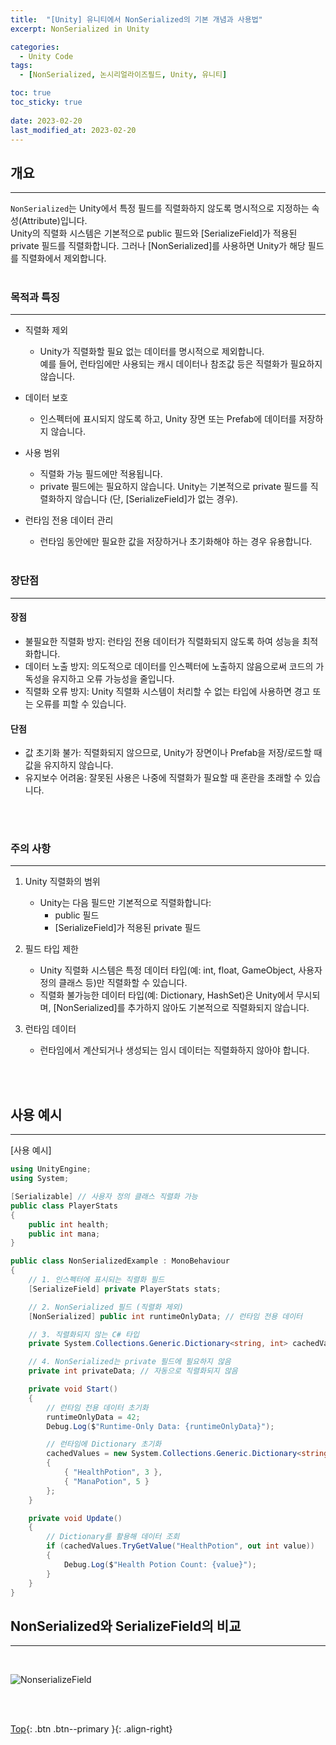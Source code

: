 ```yaml
---
title:  "[Unity] 유니티에서 NonSerialized의 기본 개념과 사용법"
excerpt: NonSerialized in Unity

categories:
  - Unity Code
tags:
  - [NonSerialized, 논시리얼라이즈필드, Unity, 유니티]

toc: true
toc_sticky: true
 
date: 2023-02-20
last_modified_at: 2023-02-20
---
```


## 개요
---
```NonSerialized```는 Unity에서 특정 필드를 직렬화하지 않도록 명시적으로 지정하는 속성(Attribute)입니다. <br>
Unity의 직렬화 시스템은 기본적으로 public 필드와 [SerializeField]가 적용된 private 필드를 직렬화합니다. 그러나 [NonSerialized]를 사용하면 Unity가 해당 필드를 직렬화에서 제외합니다. <br><br>

### 목적과 특징
---
* 직렬화 제외
  * Unity가 직렬화할 필요 없는 데이터를 명시적으로 제외합니다.<br>
    예를 들어, 런타임에만 사용되는 캐시 데이터나 참조값 등은 직렬화가 필요하지 않습니다.

* 데이터 보호
  * 인스펙터에 표시되지 않도록 하고, Unity 장면 또는 Prefab에 데이터를 저장하지 않습니다.

* 사용 범위
  * 직렬화 가능 필드에만 적용됩니다.
  * private 필드에는 필요하지 않습니다. Unity는 기본적으로 private 필드를 직렬화하지 않습니다
    (단, [SerializeField]가 없는 경우).

* 런타임 전용 데이터 관리
  * 런타임 동안에만 필요한 값을 저장하거나 초기화해야 하는 경우 유용합니다.
<br><br>

### 장단점
---
#### 장점
* 불필요한 직렬화 방지: 런타임 전용 데이터가 직렬화되지 않도록 하여 성능을 최적화합니다.
* 데이터 노출 방지: 의도적으로 데이터를 인스펙터에 노출하지 않음으로써 코드의 가독성을 유지하고 오류 가능성을 줄입니다.
* 직렬화 오류 방지: Unity 직렬화 시스템이 처리할 수 없는 타입에 사용하면 경고 또는 오류를 피할 수 있습니다.

#### 단점
* 값 초기화 불가: 직렬화되지 않으므로, Unity가 장면이나 Prefab을 저장/로드할 때 값을 유지하지 않습니다.
* 유지보수 어려움: 잘못된 사용은 나중에 직렬화가 필요할 때 혼란을 초래할 수 있습니다.

<br><br>


### 주의 사항
---
1. Unity 직렬화의 범위
   * Unity는 다음 필드만 기본적으로 직렬화합니다:
     * public 필드
     * [SerializeField]가 적용된 private 필드 

2. 필드 타입 제한
   * Unity 직렬화 시스템은 특정 데이터 타입(예: int, float, GameObject, 사용자 정의 클래스 등)만 직렬화할 수 있습니다.
   * 직렬화 불가능한 데이터 타입(예: Dictionary, HashSet)은 Unity에서 무시되며, [NonSerialized]를 추가하지 않아도 기본적으로 직렬화되지 않습니다.

3. 런타임 데이터
   * 런타임에서 계산되거나 생성되는 임시 데이터는 직렬화하지 않아야 합니다.

<br><br>

## 사용 예시
---

[사용 예시]

```c#
using UnityEngine;
using System;

[Serializable] // 사용자 정의 클래스 직렬화 가능
public class PlayerStats
{
    public int health;
    public int mana;
}

public class NonSerializedExample : MonoBehaviour
{
    // 1. 인스펙터에 표시되는 직렬화 필드
    [SerializeField] private PlayerStats stats;

    // 2. NonSerialized 필드 (직렬화 제외)
    [NonSerialized] public int runtimeOnlyData; // 런타임 전용 데이터

    // 3. 직렬화되지 않는 C# 타입
    private System.Collections.Generic.Dictionary<string, int> cachedValues;

    // 4. NonSerialized는 private 필드에 필요하지 않음
    private int privateData; // 자동으로 직렬화되지 않음

    private void Start()
    {
        // 런타임 전용 데이터 초기화
        runtimeOnlyData = 42;
        Debug.Log($"Runtime-Only Data: {runtimeOnlyData}");

        // 런타임에 Dictionary 초기화
        cachedValues = new System.Collections.Generic.Dictionary<string, int>
        {
            { "HealthPotion", 3 },
            { "ManaPotion", 5 }
        };
    }

    private void Update()
    {
        // Dictionary를 활용해 데이터 조회
        if (cachedValues.TryGetValue("HealthPotion", out int value))
        {
            Debug.Log($"Health Potion Count: {value}");
        }
    }
}
```

## NonSerialized와 SerializeField의 비교
---
<br>

![NonserializeField](https://github.com/user-attachments/assets/85ef6926-582d-4f1d-ac13-819c50971d81)

<br><br>

[Top](#){: .btn .btn--primary }{: .align-right}